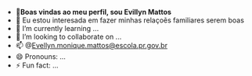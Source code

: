 - 👋**Boas vindas ao meu perfil, sou Evillyn Mattos**
- 👀 Eu estou interesada em fazer minhas relaçoẽs familiares serem boas 
- 🌱 I’m currently learning ...
- 💞️ I’m looking to collaborate on ...
- 📫 @Evellyn.monique.mattos@escola.pr.gov.br
- 😄 Pronouns: ...
- ⚡ Fun fact: ...

<!---
Evillynmm/Evillynmm is a ✨ special ✨ repository because its `README.md` (this file) appears on your GitHub profile.
You can click the Preview link to take a look at your changes.
--->
